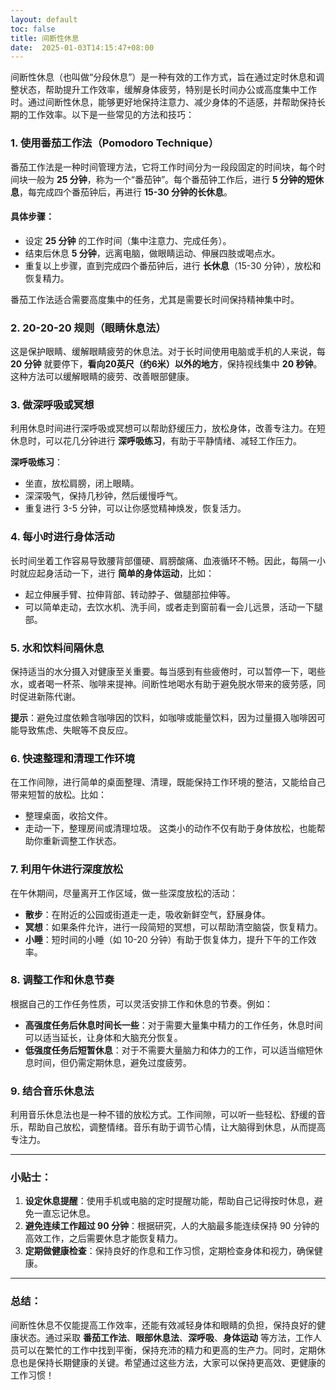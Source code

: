 ```yaml
---
layout: default
toc: false
title: 间断性休息
date:  2025-01-03T14:15:47+08:00
---
```


间断性休息（也叫做“分段休息”）是一种有效的工作方式，旨在通过定时休息和调整状态，帮助提升工作效率，缓解身体疲劳，特别是长时间办公或高度集中工作时。通过间断性休息，能够更好地保持注意力、减少身体的不适感，并帮助保持长期的工作效率。以下是一些常见的方法和技巧：

### **1. 使用番茄工作法（Pomodoro Technique）**
番茄工作法是一种时间管理方法，它将工作时间分为一段段固定的时间块，每个时间块一般为 **25 分钟**，称为一个“番茄钟”。每个番茄钟工作后，进行 **5 分钟的短休息**，每完成四个番茄钟后，再进行 **15-30 分钟的长休息**。

#### **具体步骤**：
- 设定 **25 分钟** 的工作时间（集中注意力、完成任务）。
- 结束后休息 **5 分钟**，远离电脑，做眼睛运动、伸展四肢或喝点水。
- 重复以上步骤，直到完成四个番茄钟后，进行 **长休息**（15-30 分钟），放松和恢复精力。

番茄工作法适合需要高度集中的任务，尤其是需要长时间保持精神集中时。

### **2. 20-20-20 规则（眼睛休息法）**
这是保护眼睛、缓解眼睛疲劳的休息法。对于长时间使用电脑或手机的人来说，每 **20 分钟** 就要停下，**看向20英尺（约6米）以外的地方**，保持视线集中 **20 秒钟**。这种方法可以缓解眼睛的疲劳、改善眼部健康。

### **3. 做深呼吸或冥想**
利用休息时间进行深呼吸或冥想可以帮助舒缓压力，放松身体，改善专注力。在短休息时，可以花几分钟进行 **深呼吸练习**，有助于平静情绪、减轻工作压力。

**深呼吸练习**：
- 坐直，放松肩膀，闭上眼睛。
- 深深吸气，保持几秒钟，然后缓慢呼气。
- 重复进行 3-5 分钟，可以让你感觉精神焕发，恢复活力。

### **4. 每小时进行身体活动**
长时间坐着工作容易导致腰背部僵硬、肩膀酸痛、血液循环不畅。因此，每隔一小时就应起身活动一下，进行 **简单的身体运动**，比如：
- 起立伸展手臂、拉伸背部、转动脖子、做腿部拉伸等。
- 可以简单走动，去饮水机、洗手间，或者走到窗前看一会儿远景，活动一下腿部。

### **5. 水和饮料间隔休息**
保持适当的水分摄入对健康至关重要。每当感到有些疲倦时，可以暂停一下，喝些水，或者喝一杯茶、咖啡来提神。间断性地喝水有助于避免脱水带来的疲劳感，同时促进新陈代谢。

**提示**：避免过度依赖含咖啡因的饮料，如咖啡或能量饮料，因为过量摄入咖啡因可能导致焦虑、失眠等不良反应。

### **6. 快速整理和清理工作环境**
在工作间隙，进行简单的桌面整理、清理，既能保持工作环境的整洁，又能给自己带来短暂的放松。比如：
- 整理桌面，收拾文件。
- 走动一下，整理房间或清理垃圾。
这类小的动作不仅有助于身体放松，也能帮助你重新调整工作状态。

### **7. 利用午休进行深度放松**
在午休期间，尽量离开工作区域，做一些深度放松的活动：
- **散步**：在附近的公园或街道走一走，吸收新鲜空气，舒展身体。
- **冥想**：如果条件允许，进行一段简短的冥想，可以帮助清空脑袋，恢复精力。
- **小睡**：短时间的小睡（如 10-20 分钟）有助于恢复体力，提升下午的工作效率。

### **8. 调整工作和休息节奏**
根据自己的工作任务性质，可以灵活安排工作和休息的节奏。例如：
- **高强度任务后休息时间长一些**：对于需要大量集中精力的工作任务，休息时间可以适当延长，让身体和大脑充分恢复。
- **低强度任务后短暂休息**：对于不需要大量脑力和体力的工作，可以适当缩短休息时间，但仍需定期休息，避免过度疲劳。

### **9. 结合音乐休息法**
利用音乐休息法也是一种不错的放松方式。工作间隙，可以听一些轻松、舒缓的音乐，帮助自己放松，调整情绪。音乐有助于调节心情，让大脑得到休息，从而提高专注力。

---

### **小贴士：**
1. **设定休息提醒**：使用手机或电脑的定时提醒功能，帮助自己记得按时休息，避免一直忘记休息。
2. **避免连续工作超过 90 分钟**：根据研究，人的大脑最多能连续保持 90 分钟的高效工作，之后需要休息才能恢复精力。
3. **定期做健康检查**：保持良好的作息和工作习惯，定期检查身体和视力，确保健康。

---

### **总结：**
间断性休息不仅能提高工作效率，还能有效减轻身体和眼睛的负担，保持良好的健康状态。通过采取 **番茄工作法**、**眼部休息法**、**深呼吸**、**身体运动** 等方法，工作人员可以在繁忙的工作中找到平衡，保持充沛的精力和更高的生产力。同时，定期休息也是保持长期健康的关键。希望通过这些方法，大家可以保持更高效、更健康的工作习惯！
